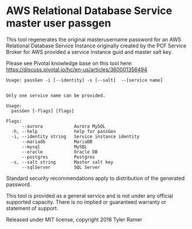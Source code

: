 # AWS Relational Database Service master user passgen

This tool regenerates the original masterusername password for an AWS Relational
Database Service Instance originally created by the PCF Service Broker
for AWS provided a service instance guid and master salt key.

Please see Pivotal knowledge base on this tool here:
https://discuss.pivotal.io/hc/en-us/articles/360001356494

```
Usage: passGen -i [--identity] -s [--salt]  --[service name]


Only one service name can be provided.

Usage:
  passGen [-flags] [flags]

Flags:
      --aurora            Aurora MySQL
  -h, --help              help for passGen
  -i, --identity string   Service instance identity
      --mariadb           MariaDB
      --mysql             MySQL
      --oracle            Oracle DB
      --postgres          Postgres
  -s, --salt string       Master salt key
      --sqlServer         SQL Server
```

Standard security recommendations apply to distribution of the generated
password.

This tool is provided as a general service and is not under any official
supported capacity. There is no implied or guaranteed warranty or statement of
support.

Released under MIT license,	copyright 2018 Tyler Ramer